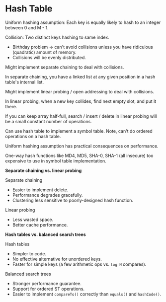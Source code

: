 # Hash Table

Uniform hashing assumption: Each key is equally likely to hash to an integer between 0 and M - 1.

Collision: Two distinct keys hashing to same index.
* Birthday problem -> can't avoid collisions unless you have ridiculous (quadratic) amount of memory.
* Collisions will be evenly distributed.

Might implement separate chaining to deal with collisions.

In separate chaining, you have a linked list at any given position in a hash table's internal list.

Might implement linear probing / open addressing to deal with collisions.

In linear probing, when a new key collides, find next empty slot, and put it there.

If you can keep array half-full, search / insert / delete in linear probing will be a small constant number of operations.

Can use hash table to implement a symbol table. Note, can't do ordered operations on a hash table.

Uniform hashing assumption has practical consequences on performance.

One-way hash functions like MD4, MD5, SHA-0, SHA-1 (all insecure) too expensive to use in symbol table implementation.

**Separate chaining vs. linear probing**

Separate chaining
* Easier to implement delete.
* Performance degrades gracefully.
* Clustering less sensitive to poorly-designed hash function.

Linear probing
* Less wasted space.
* Better cache performance.

**Hash tables vs. balanced search trees**

Hash tables
* Simpler to code.
* No effective alternative for unordered keys.
* Faster for simple keys (a few arithmetic ops vs. `log N` compares).

Balanced search trees
* Stronger performance guarantee.
* Support for ordered ST operations.
* Easier to implement `compareTo()` correctly than `equals()` and `hashCode()`.